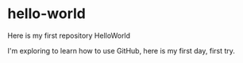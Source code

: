 # hello-world
Here is my first repository HelloWorld

I'm exploring to learn how to use GitHub, here is my first day, first try. 
